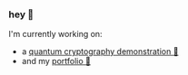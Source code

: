 ### hey 👋


I'm currently working on:

*  a [quantum cryptography demonstration 💫](https://github.com/bmedicke/quantum_cryptography)
*  and my [portfolio 🎨](http://benmedicke.com)
